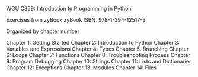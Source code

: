 WGU C859: Introduction to Programming in Python

Exercises from zyBook
zyBook ISBN: 978-1-394-12517-3

Organized by chapter number

Chapter 1: Getting Started
Chapter 2: Introduction to Python
Chapter 3: Variables and Expressions
Chapter 4: Types
Chapter 5: Branching
Chapter 6: Loops
Chapter 7: Functions
Chapter 8: Troubleshooting Process
Chapter 9: Program Debugging
Chapter 10: Strings
Chapter 11: Lists and Dictionaries
Chapter 12: Exceptions
Chapter 13: Modules
Chapter 14: Files


